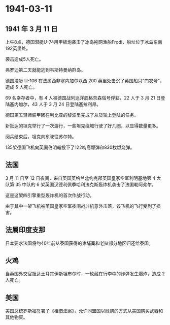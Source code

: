 # 1941-03-11

## 1941 年 3 月 11 日

上午8点，德国潜艇U-74用甲板炮袭击了冰岛拖网渔船Frodi，船址位于冰岛东南192英里处。

袭击造成5人死亡。

弗罗迪第二天就能逃到韦斯特曼纳群岛。

德国潜艇 U-106 在法属西非塞内加尔以西 200
英里处击沉了英国船只"门农号"，造成 5 人死亡。

69 名幸存者中，有 4 人被德国战列巡洋舰格奈森瑙号俘获，22 人于 3 月 21
日登陆塞内加尔，43 人于 3 月 24 日登陆塞拉利昂。

德国第五轻师装甲团在利比亚的黎波里完成了从货轮上登陆的任务。

新抵达的坦克举行了一次游行，一些坦克绕城行驶了好几圈，以显得数量更多。

阅兵结束后，坦克向东驶往苏尔特。

135架德国飞机向英国伯明翰投下了122吨高爆弹和830枚燃烧弹。

## 法国

3 月 11 日至 12 日夜间，来自英国英格兰北约克郡英国皇家空军利明基地第 4
大队第 35 中队的 6 架英国汉德利佩季哈利法克斯轰炸机袭击了法国勒阿弗尔。

这是这架四引擎重型轰炸机的首次作战行动。

由于其中一架飞机被英国皇家空军夜间战斗机意外击落，该飞机的飞行受到了损害。

## 法属印度支那

日本要求法国将约40年前从泰国获得的柬埔寨和老挝部分地区归还给泰国。

## 火鸡

当英国外交官抵达土耳其伊斯坦布尔时，一枚藏在行李中的炸弹发生爆炸，造成 2
人死亡。

## 美国

美国总统罗斯福签署了《租借法案》，允许同盟国以赊购的方式从美国购买武器和其他物资。

